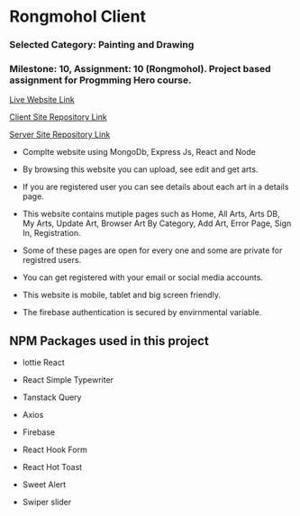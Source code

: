 # Rongmohol Client

### Selected Category: Painting and Drawing

### Milestone: 10, Assignment: 10 (Rongmohol). Project based assignment for Progmming Hero course.

[Live Website Link](https://rongmohol.netlify.app/)

[Client Site Repository Link](https://github.com/programming-hero-web-course-4/B9A10-client-side-abdul-muhaimin-toha)

[Server Site Repository Link](https://github.com/programming-hero-web-course-4/b9a10-server-side-abdul-muhaimin-toha)

- Complte website using MongoDb, Express Js, React and Node

- By browsing this website you can upload, see edit and get arts.

- If you are registered user you can see details about each art in a details page.

- This website contains mutiple pages such as Home, All Arts, Arts DB, My Arts, Update Art, Browser Art By Category, Add Art, Error Page, Sign In, Registration.

- Some of these pages are open for every one and some are private for registred users.

- You can get registered with your email or social media accounts.

- This website is mobile, tablet and big screen friendly.

- The firebase authentication is secured by envirnmental variable.

## NPM Packages used in this project

- lottie React

- React Simple Typewriter

- Tanstack Query

- Axios

- Firebase

- React Hook Form

- React Hot Toast

- Sweet Alert

- Swiper slider
